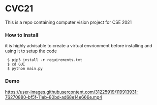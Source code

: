 # CVC21
This is a repo containing computer vision project for CSE 2021

### How to Install
it is highly advisable to create a virtual envrionment before installing and using it to setup the code
```
 $ pip3 install -r requirements.txt
 $ cd GUI
 $ python main.py
```

### Demo

https://user-images.githubusercontent.com/31225919/119913931-76270880-bf5f-11eb-80bd-ad68e14e666e.mp4



